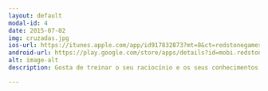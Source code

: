 ```yaml
---
layout: default
modal-id: 4
date: 2015-07-02
img: cruzadas.jpg
ios-url: https://itunes.apple.com/app/id917832873?mt=8&ct=redstonegames.mobi
android-url: https://play.google.com/store/apps/details?id=mobi.redstonegames.crossword
alt: image-alt
description: Gosta de treinar o seu raciocínio e os seus conhecimentos sobre língua portuguesa e os temas mais variados? Então este é o jogo perfeito para você. As Palavras Cruzadas são um passatempo tradicional, muito comum em jornais e revistas e, agora, disponível para o seu tablet ou celular!

---
```

